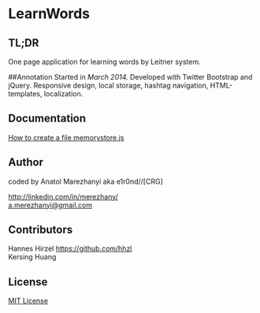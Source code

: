 # LearnWords

## TL;DR
One page application for learning words by Leitner system.

##Annotation
Started in *March 2014.* Developed with Twitter Bootstrap and jQuery. Responsive design, local storage, hashtag navigation, HTML-templates, localization.

## Documentation
[How to create a file memorystore.js](AboutMemorystore.md)

## Author
coded by Anatol Marezhanyi aka e1r0nd//[CRG]

http://linkedin.com/in/merezhany/<br>
a.merezhanyi@gmail.com

## Contributors
Hannes Hirzel https://github.com/hhzl<br>
Kersing Huang

## License
[MIT License](LICENSE.md) 
